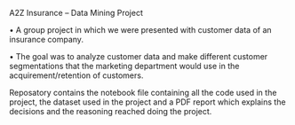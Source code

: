A2Z Insurance – Data Mining Project

• A group project in which we were presented with customer data of an insurance company.

• The goal was to analyze customer data and make different customer segmentations that the marketing department would use in the
acquirement/retention of customers.

Reposatory contains the notebook file containing all the code used in the project, the dataset used in the project and a PDF report which explains the decisions and the reasoning reached doing the project. 
